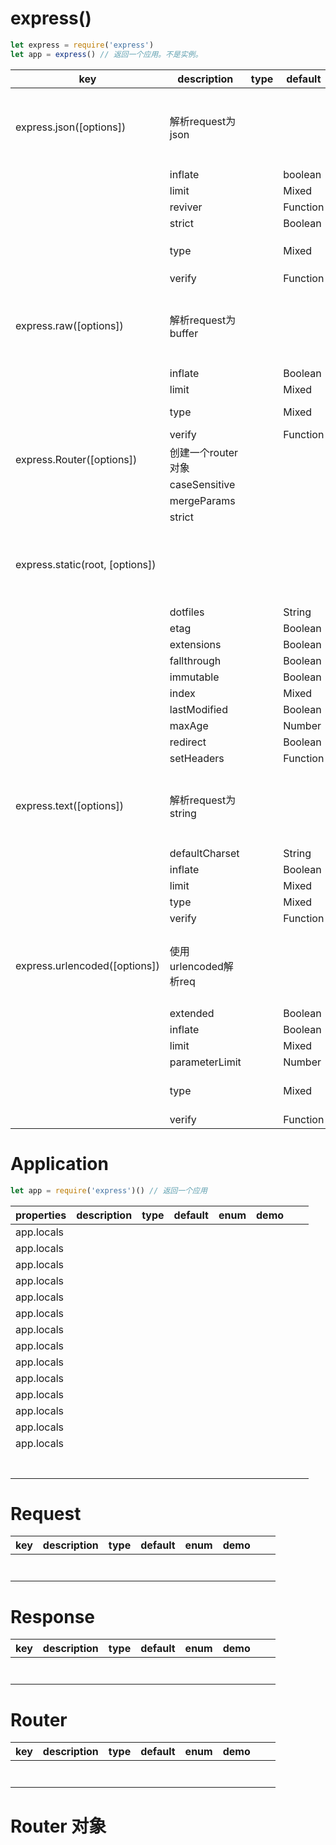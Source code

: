 # express()

```js
let express = require('express')
let app = express() // 返回一个应用。不是实例。
```

<!-- prettier-ignore-start -->
|key|description|type|default|enum|demo|||
|-|-|-|-|-|-|-|-|
|express.json([options])|解析request为json|||||基于`body-parser`|内置中间件|
||inflate||boolean|true||||
||limit||Mixed|'100kb'||||
||reviver||Function|null||||
||strict||Boolean|true||||
||type||Mixed|"application/json"||使用`type-is`||
||verify||Function|undefined||||
|express.raw([options])|解析request为buffer||||||内置中间件|
||inflate||Boolean|true||||
||limit||Mixed|'100kb'||||
||type||Mixed|'application/octet-stream'||||
||verify||Function|undefined||||
|express.Router([options])|创建一个router对象|||||||
||caseSensitive|||||||
||mergeParams|||false||||
||strict|||||||
|express.static(root, [options])||||||基于`serve-static`|内置中间件|
||dotfiles||String|'ignore'||||
||etag||Boolean|true||||
||extensions||Boolean|false||||
||fallthrough||Boolean|true||||
||immutable||Boolean|false||||
||index||Mixed|'index.html'||||
||lastModified||Boolean|true||||
||maxAge||Number|0||||
||redirect||Boolean|true||||
||setHeaders||Function|||||
|express.text([options])|解析request为string|||||基于`body-parser`|内置中间件|
||defaultCharset||String|'utf-8'||||
||inflate||Boolean|undefined||||
||limit||Mixed|'100kb'||||
||type||Mixed|'text/plain'||||
||verify||Function|undefined||||
|express.urlencoded([options])|使用urlencoded解析req||||||内置中间件|
||extended||Boolean|true||||
||inflate||Boolean|true||||
||limit||Mixed|'100kb'||||
||parameterLimit||Number|1000||||
||type||Mixed|'application/x-www-form-urlencoded'||||
||verify||Function|undefined||||
<!-- prettier-ignore-end -->

# Application

```js
let app = require('express')() // 返回一个应用
```

<!-- prettier-ignore-start -->
|properties|description|type|default|enum|demo|||
|-|-|-|-|-|-|-|-|
|app.locals||||||||
|app.locals||||||||
|app.locals||||||||
|app.locals||||||||
|app.locals||||||||
|app.locals||||||||
|app.locals||||||||
|app.locals||||||||
|app.locals||||||||
|app.locals||||||||
|app.locals||||||||
|app.locals||||||||
|app.locals||||||||
|app.locals||||||||
|||||||||
|||||||||
|||||||||
|||||||||
|||||||||
|||||||||
|||||||||
<!-- prettier-ignore-end -->

# Request

<!-- prettier-ignore-start -->
|key|description|type|default|enum|demo|||
|-|-|-|-|-|-|-|-|
|||||||||
|||||||||
|||||||||
|||||||||
|||||||||
|||||||||
|||||||||
<!-- prettier-ignore-end -->

# Response

<!-- prettier-ignore-start -->
|key|description|type|default|enum|demo|||
|-|-|-|-|-|-|-|-|
|||||||||
|||||||||
|||||||||
|||||||||
|||||||||
|||||||||
|||||||||
<!-- prettier-ignore-end -->

# Router

<!-- prettier-ignore-start -->
|key|description|type|default|enum|demo|||
|-|-|-|-|-|-|-|-|
|||||||||
|||||||||
|||||||||
|||||||||
|||||||||
|||||||||
|||||||||
<!-- prettier-ignore-end -->

# Router 对象
